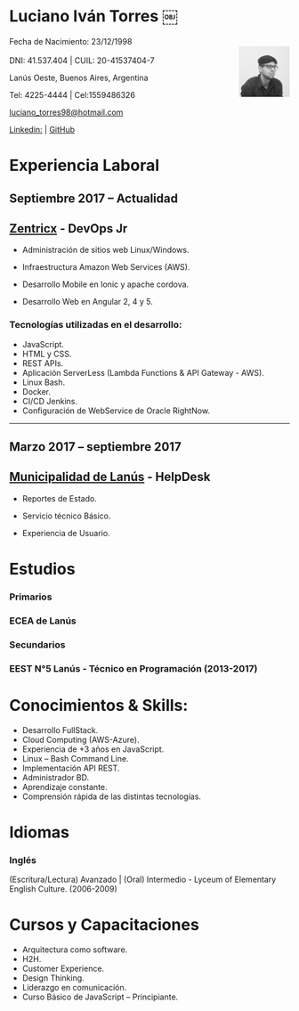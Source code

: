 # Luciano Iván Torres ￼ 

Fecha de Nacimiento: 23/12/1998    
<img alt="profile" width="18%" src="profile.jpeg" align="right"/>    
DNI: 41.537.404 | CUIL: 20-41537404-7

Lanús Oeste, Buenos Aires, Argentina

Tel: 4225-4444 | Cel:1559486326

luciano_torres98@hotmail.com

[Linkedin:] | [GitHub]

# Experiencia Laboral 

## **Septiembre 2017 – Actualidad**  

## [Zentricx] -  DevOps Jr

* Administración de sitios web Linux/Windows. 

* Infraestructura Amazon Web Services (AWS). 

* Desarrollo Mobile en Ionic y apache cordova. 

* Desarrollo Web en Angular 2, 4 y 5. 

### Tecnologías utilizadas en el desarrollo: 

* JavaScript. 
* HTML y CSS.
* REST APIs.
* Aplicación ServerLess (Lambda Functions & API Gateway - AWS). 
* Linux Bash. 
* Docker.
* CI/CD Jenkins.
* Configuración de WebService de Oracle RightNow. 

---

## **Marzo 2017 – septiembre 2017** 

## [Municipalidad de Lanús] - HelpDesk  

* Reportes de Estado. 

* Servicio técnico Básico. 

* Experiencia de Usuario. 


# Estudios 

### **Primarios** 

### ECEA de Lanús 

### **Secundarios** 

### EEST N°5 Lanús - Técnico en Programación (2013-2017)

# Conocimientos & Skills: 

* Desarrollo FullStack.
* Cloud Computing (AWS-Azure).
* Experiencia de +3 años en JavaScript. 
* Linux – Bash Command Line. 
* Implementación API REST. 
* Administrador BD. 
* Aprendizaje constante. 
* Comprensión rápida de las distintas tecnologías. 

# Idiomas 

### **Inglés**
(Escritura/Lectura) Avanzado | (Oral) Intermedio - Lyceum of Elementary English Culture. (2006-2009) 

# Cursos y Capacitaciones 

* Arquitectura como software. 
* H2H. 
* Customer Experience. 
* Design Thinking.
* Liderazgo en comunicación. 
* Curso Básico de JavaScript – Principiante. 


[Linkedin:]: https://ar.linkedin.com/in/ltorres/
[Zentricx]: http://www.zentricx.com
[Municipalidad de Lanús]: http://www.lanus.gob.ar/
[GitHub]: https://github.com/luchotxrres